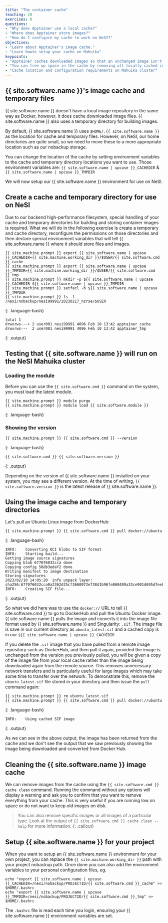 ```yaml
---
title: "The container cache"
teaching: 10
exercises: 0
questions:
- "Why does Apptainer use a local cache?"
- "Where does Apptainer store images?"
- "How do I configure my cache to work on NeSI?"
objectives:
- "Learn about Apptainer's image cache."
- "Learn howto setup your cache on Mahuika"
keypoints:
- "Apptainer caches downloaded images so that an unchanged image isn't downloaded again when it is requested using the `apptainer pull` command."
- "You can free up space in the cache by removing all locally cached images or by specifying individual images to remove."
- "Cache location and configuration requirements on Mahuika cluster"
---
```


## {{ site.software.name }}'s image cache and temporary files

{{ site.software.name }} doesn't have a local image repository in the same way as Docker, however, it does cache downloaded image files. {{ site.software.name }} also uses a temporary directory for building images.

By default, {{ site.software.name }} uses `$HOME/.{{ site.software.name }}` as the location for cache and temporary files. However, on NeSI, our home directories are quite small, so we need to move these to a more appropriate location such as our nobackup storage.

You can change the location of the cache by setting environment variables to the cache and temporary directory locations you want to use.  Those environment variables are:
`{{ site.software.name | upcase }}_CACHEDIR` & `{{ site.software.name | upcase }}_TMPDIR`

We will now setup our {{ site.software.name }} environment for use on NeSI.

## Create a cache and temporary directory for use on NeSI

Due to our backend high-performance filesystem, special handling of your cache and temporary directories for building and storing container images is required.  What we will do in the following exercise is create a temporary and cache directory, reconfigure the permissions on those directories and then declare special environment variables that will tell {{ site.software.name }} where it should store files and images.

```
{{ site.machine.prompt }} export {{ site.software.name | upcase }}_CACHEDIR={{ site.machine.working_dir }}/$USER/{{ site.software.cmd }}_cache
{{ site.machine.prompt }} export {{ site.software.name | upcase }}_TMPDIR={{ site.machine.working_dir }}/$USER/{{ site.software.cmd }}_tmp
{{ site.machine.prompt }} mkdir -p ${{ site.software.name | upcase }}_CACHEDIR ${{ site.software.name | upcase }}_TMPDIR
{{ site.machine.prompt }} setfacl -b ${{ site.software.name | upcase }}_TMPDIR
{{ site.machine.prompt }} ls -l /nesi/nobackup/nesi99991/20230217_nzrse/$USER
```
{: .language-bash}

```
total 1
drwxrws---+ 2 user001 nesi99991 4096 Feb 10 13:42 apptainer_cache
drwxrws---  2 user001 nesi99991 4096 Feb 10 13:42 apptainer_tmp
```
{: .output}

## Testing that {{ site.software.name }} will run on the NeSI Mahuika cluster

### Loading the module

Before you can use the `{{ site.software.cmd }}` command on the system, you must load the latest module.

```
{{ site.machine.prompt }} module purge
{{ site.machine.prompt }} module load {{ site.software.module }}
```
{: .language-bash}

### Showing the version

```
{{ site.machine.prompt }} {{ site.software.cmd }} --version
```
{: .language-bash}

```
{{ site.software.cmd }} {{ site.software.version }}
```
{: .output}

Depending on the version of {{ site.software.name }} installed on your system, you may see a different version. At the time of writing, `{{ site.software.version }}` is the latest release of {{ site.software.name }}.

## Using the image cache and temporary directories

Let's pull an Ubuntu Linux image from DockerHub:

```
{{ site.machine.prompt }} {{ site.software.cmd }} pull docker://ubuntu
```
{: .language-bash}

```
INFO:    Converting OCI blobs to SIF format
INFO:    Starting build...
Getting image source signatures
Copying blob 677076032cca done
Copying config 58db3edaf2 done
Writing manifest to image destination
Storing signatures
2023/02/10 14:05:20  info unpack layer: sha256:677076032cca0a2362d25cf3660072e738d1b96fe860409a33ce901d695d7ee8
INFO:    Creating SIF file...
```
{: .output}

So what we did here was to use the `docker://` URL to tell {{ site.software.cmd }} to go to DockerHub and pull the Ubuntu Docker image.  {{ site.software.name }} pulls the image and converts it into the image file format used by {{ site.software.name }} and Singularity: `.sif`.  The image file is save in our current directory as `ubuntu_latest.sif` and a cached copy is in our `${{ site.software.name | upcase }}_CACHEDIR`

If you delete the `.sif` image that you have pulled from a remote image repository such as DockerHub, and then pull it again, provided the image is unchanged from the version you previously pulled, you will be given a copy of the image file from your local cache rather than the image being downloaded again from the remote source. This removes unnecessary network transfers and is particularly useful for large images which may take some time to transfer over the network. To demonstrate this, remove the `ubuntu_latest.sif` file stored in your directory and then issue the `pull` command again:

```
{{ site.machine.prompt }} rm ubuntu_latest.sif
{{ site.machine.prompt }} {{ site.software.cmd }} pull docker://ubuntu
```
{: .language-bash}

```
INFO:    Using cached SIF image
```
{: .output}

As we can see in the above output, the image has been returned from the cache and we don't see the output that we saw previously showing the image being downloaded and converted from Docker Hub.

## Cleaning the {{ site.software.name }} image cache
We can remove images from the cache using the `{{ site.software.cmd }} cache clean` command. Running the command without any options will display a warning and ask you to confirm that you want to remove everything from your cache.  This is very useful if you are running low on space or do not want to keep old images on disk.
>
> You can also remove specific images or all images of a particular type. Look at the output of `{{ site.software.cmd }} cache clean --help` for more information.
{: .callout}


## Setup {{ site.software.name }} for your project
When you want to setup an {{ site.software.name }} environment for your own project, you can replace the `{{ site.machine.working_dir }}` path with your project nobackup path. Once done you can also add the environment variables to your personal configuration files, eg.
```
echo "export {{ site.software.name | upcase }}_CACHEDIR=/nesi/nobackup/PROJECTID/{{ site.software.cmd }}_cache" >> $HOME/.bashrc
echo "export {{ site.software.name | upcase }}_TMPDIR=/nesi/nobackup/PROJECTID/{{ site.software.cmd }}_tmp" >> $HOME/.bashrc
```

The `.bashrc` file is read each time you login, ensuring your {{ site.software.name }} environment variables are set.
